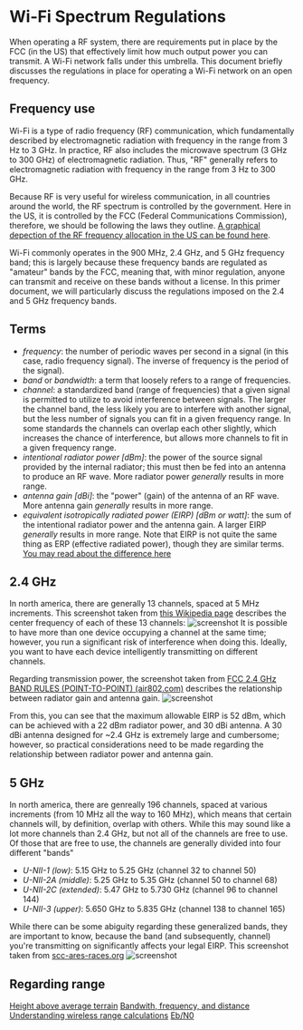 # Wi-Fi Spectrum Regulations
When operating a RF system, there are requirements put in place by the FCC (in the US) that effectively limit how much output power you can transmit.  A Wi-Fi network falls under this umbrella.  This document briefly discusses the regulations in place for operating a Wi-Fi network on an open frequency.

## Frequency use
Wi-Fi is a type of radio frequency (RF) communication, which fundamentally described by electromagnetic radiation with frequency in the range from 3 Hz to 3 GHz.  In practice, RF also includes the microwave spectrum (3 GHz to 300 GHz) of electromagnetic radiation.  Thus, "RF" generally refers to electromagnetic radiation with frequency in the range from 3 Hz to 300 GHz.  

Because RF is very useful for wireless communication, in all countries around the world, the RF spectrum is controlled by the government.  Here in the US, it is controlled by the FCC (Federal Communications Commission), therefore, we should be following the laws they outline.  [A graphical depection of the RF frequency allocation in the US can be found here](https://www.ntia.doc.gov/files/ntia/publications/2003-allochrt.pdf).  

Wi-Fi commonly operates in the 900 MHz, 2.4 GHz, and 5 GHz frequency band; this is largely because these frequency bands are regulated as "amateur" bands by the FCC, meaning that, with minor regulation, anyone can transmit and receive on these bands without a license.  In this primer document, we will particularly discuss the regulations imposed on the 2.4 and 5 GHz frequency bands.  

## Terms

 - *frequency*: the number of periodic waves per second in a signal (in this case, radio frequency signal).  The inverse of frequency is the period of the signal).
 - *band* or *bandwidth*: a term that loosely refers to a range of frequencies.
 - *channel*: a standardized band (range of frequencies) that a given signal is permitted to utilize to avoid interference between signals.  The larger the channel band, the less likely you are to interfere with another signal, but the less number of signals you can fit in a given frequency range.  In some standards the channels can overlap each other slightly, which increases the chance of interference, but allows more channels to fit in a given frequency range.
 - *intentional radiator power [dBm]*: the power of the source signal provided by the internal radiator; this must then be fed into an antenna to produce an RF wave.  More radiator power _generally_ results in more range. 
 - *antenna gain [dBi]*: the "power" (gain) of the antenna of an RF wave.  More antenna gain _generally_ results in more range.
 - *equivalent isotropically radiated power (EIRP) [dBm or watt]*: the sum of the intentional radiator power and the antenna gain.  A larger EIRP _generally_ results in more range.  Note that EIRP is not quite the same thing as ERP (effective radiated power), though they are similar terms.  [You may read about the difference here](https://en.wikipedia.org/wiki/Effective_radiated_power)

## 2.4 GHz
In north america, there are generally 13 channels, spaced at 5 MHz increments.  This screenshot taken from [this Wikipedia page](https://en.wikipedia.org/wiki/List_of_WLAN_channels) describes the center frequency of each of these 13 channels:
![screenshot](https://github.com/riplaboratory/Kanaloa/blob/master/PrimerDocuments/wifiSpectrumRegulations/InterferenceConcerns.PNG)
It is possible to have more than one device occupying a channel at the same time; however, you run a significant risk of interference when doing this.  Ideally, you want to have each device intelligently transmitting on different channels.

Regarding transmission power, the screenshot taken from [FCC 2.4 GHz BAND RULES (POINT-TO-POINT) (air802.com)](https://www.air802.com/fcc-rules-and-regulations.html) describes the relationship between radiator gain and antenna gain.
![screenshot](https://github.com/riplaboratory/Kanaloa/blob/master/PrimerDocuments/wifiSpectrumRegulations/FCC2.4GHzBANDRULES(POINT-TO-POINT).PNG)

From this, you can see that the maximum allowable EIRP is 52 dBm, which can be achieved with a 22 dBm radiator power, and 30 dBi antenna.  A 30 dBi antenna designed for ~2.4 GHz is extremely large and cumbersome; however, so practical considerations need to be made regarding the relationship between radiator power and antenna gain.  

## 5 GHz
In north america, there are genreally 196 channels, spaced at various increments (from 10 MHz all the way to 160 MHz), which means that certain channels will, by definition, overlap with others.  While this may sound like a lot more channels than 2.4 GHz, but not all of the channels are free to use.  Of those that are free to use, the channels are generally divided into four different "bands"

 - _U-NII-1 (low)_: 5.15 GHz to 5.25 GHz (channel 32 to channel 50)
 - _U-NII-2A (middle)_: 5.25 GHz to 5.35 GHz (channel 50 to channel 68)
 - _U-NII-2C (extended)_: 5.47 GHz to 5.730 GHz (channel 96 to channel 144)
 - _U-NII-3 (upper)_: 5.650 GHz to 5.835 GHz (channel 138 to channel 165)
 
While there can be some abiguity regarding these generalized bands, they are important to know, because the band (and subsequently, channel) you're transmitting on significantly affects your legal EIRP.  This screenshot taken from [scc-ares-races.org](scc-ares-races.org) 
![screenshot](https://github.com/riplaboratory/Kanaloa/blob/master/PrimerDocuments/wifiSpectrumRegulations/fccPart15PowerLimitsForWifi.PNG)

## Regarding range
[Height above average terrain](https://en.wikipedia.org/wiki/Height_above_average_terrain)
[Bandwith, frequency, and distance](https://physics.stackexchange.com/questions/303314/relation-between-data-rate-frequencyrf-and-distance)
[Understanding wireless range calculations](http://www.electronicdesign.com/communications/understanding-wireless-range-calculations)
[Eb/N0](https://en.wikipedia.org/wiki/Eb/N0)

